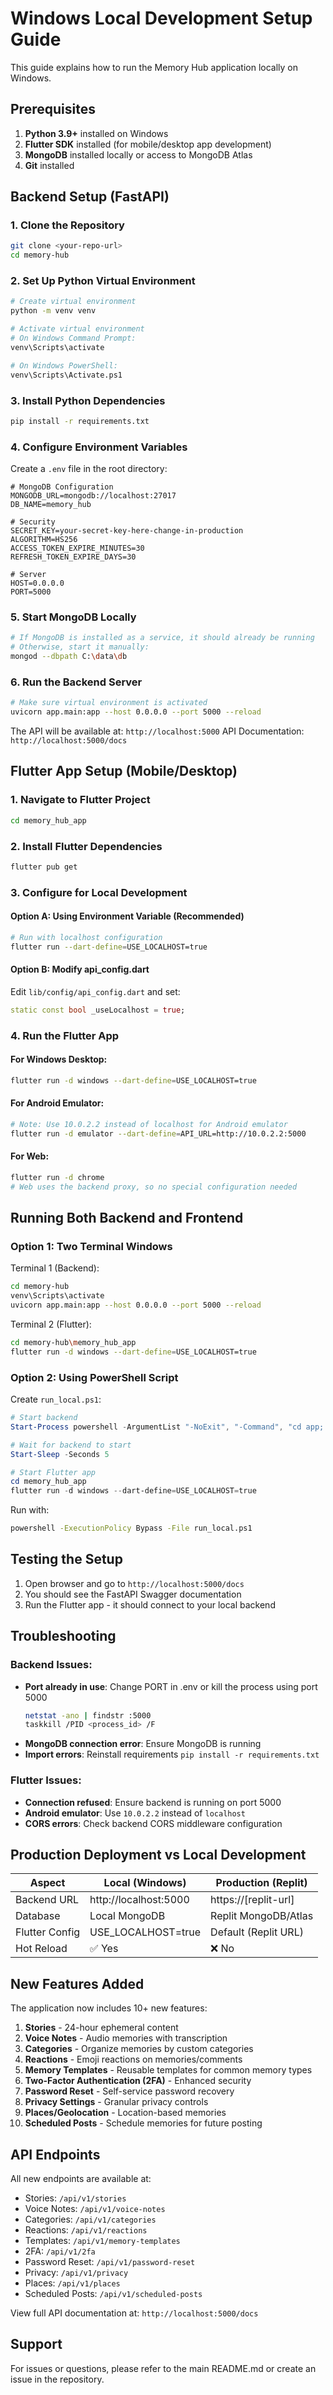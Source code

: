 # Windows Local Development Setup Guide

This guide explains how to run the Memory Hub application locally on Windows.

## Prerequisites

1. **Python 3.9+** installed on Windows
2. **Flutter SDK** installed (for mobile/desktop app development)
3. **MongoDB** installed locally or access to MongoDB Atlas
4. **Git** installed

## Backend Setup (FastAPI)

### 1. Clone the Repository
```bash
git clone <your-repo-url>
cd memory-hub
```

### 2. Set Up Python Virtual Environment
```bash
# Create virtual environment
python -m venv venv

# Activate virtual environment
# On Windows Command Prompt:
venv\Scripts\activate

# On Windows PowerShell:
venv\Scripts\Activate.ps1
```

### 3. Install Python Dependencies
```bash
pip install -r requirements.txt
```

### 4. Configure Environment Variables
Create a `.env` file in the root directory:

```env
# MongoDB Configuration
MONGODB_URL=mongodb://localhost:27017
DB_NAME=memory_hub

# Security
SECRET_KEY=your-secret-key-here-change-in-production
ALGORITHM=HS256
ACCESS_TOKEN_EXPIRE_MINUTES=30
REFRESH_TOKEN_EXPIRE_DAYS=30

# Server
HOST=0.0.0.0
PORT=5000
```

### 5. Start MongoDB Locally
```bash
# If MongoDB is installed as a service, it should already be running
# Otherwise, start it manually:
mongod --dbpath C:\data\db
```

### 6. Run the Backend Server
```bash
# Make sure virtual environment is activated
uvicorn app.main:app --host 0.0.0.0 --port 5000 --reload
```

The API will be available at: `http://localhost:5000`
API Documentation: `http://localhost:5000/docs`

## Flutter App Setup (Mobile/Desktop)

### 1. Navigate to Flutter Project
```bash
cd memory_hub_app
```

### 2. Install Flutter Dependencies
```bash
flutter pub get
```

### 3. Configure for Local Development

#### Option A: Using Environment Variable (Recommended)
```bash
# Run with localhost configuration
flutter run --dart-define=USE_LOCALHOST=true
```

#### Option B: Modify api_config.dart
Edit `lib/config/api_config.dart` and set:
```dart
static const bool _useLocalhost = true;
```

### 4. Run the Flutter App

#### For Windows Desktop:
```bash
flutter run -d windows --dart-define=USE_LOCALHOST=true
```

#### For Android Emulator:
```bash
# Note: Use 10.0.2.2 instead of localhost for Android emulator
flutter run -d emulator --dart-define=API_URL=http://10.0.2.2:5000
```

#### For Web:
```bash
flutter run -d chrome
# Web uses the backend proxy, so no special configuration needed
```

## Running Both Backend and Frontend

### Option 1: Two Terminal Windows
Terminal 1 (Backend):
```bash
cd memory-hub
venv\Scripts\activate
uvicorn app.main:app --host 0.0.0.0 --port 5000 --reload
```

Terminal 2 (Flutter):
```bash
cd memory-hub\memory_hub_app
flutter run -d windows --dart-define=USE_LOCALHOST=true
```

### Option 2: Using PowerShell Script
Create `run_local.ps1`:
```powershell
# Start backend
Start-Process powershell -ArgumentList "-NoExit", "-Command", "cd app; ..\venv\Scripts\activate; uvicorn main:app --host 0.0.0.0 --port 5000 --reload"

# Wait for backend to start
Start-Sleep -Seconds 5

# Start Flutter app
cd memory_hub_app
flutter run -d windows --dart-define=USE_LOCALHOST=true
```

Run with:
```bash
powershell -ExecutionPolicy Bypass -File run_local.ps1
```

## Testing the Setup

1. Open browser and go to `http://localhost:5000/docs`
2. You should see the FastAPI Swagger documentation
3. Run the Flutter app - it should connect to your local backend

## Troubleshooting

### Backend Issues:
- **Port already in use**: Change PORT in .env or kill the process using port 5000
  ```bash
  netstat -ano | findstr :5000
  taskkill /PID <process_id> /F
  ```
- **MongoDB connection error**: Ensure MongoDB is running
- **Import errors**: Reinstall requirements `pip install -r requirements.txt`

### Flutter Issues:
- **Connection refused**: Ensure backend is running on port 5000
- **Android emulator**: Use `10.0.2.2` instead of `localhost`
- **CORS errors**: Check backend CORS middleware configuration

## Production Deployment vs Local Development

| Aspect | Local (Windows) | Production (Replit) |
|--------|----------------|---------------------|
| Backend URL | http://localhost:5000 | https://[replit-url] |
| Database | Local MongoDB | Replit MongoDB/Atlas |
| Flutter Config | USE_LOCALHOST=true | Default (Replit URL) |
| Hot Reload | ✅ Yes | ❌ No |

## New Features Added

The application now includes 10+ new features:

1. **Stories** - 24-hour ephemeral content
2. **Voice Notes** - Audio memories with transcription
3. **Categories** - Organize memories by custom categories
4. **Reactions** - Emoji reactions on memories/comments
5. **Memory Templates** - Reusable templates for common memory types
6. **Two-Factor Authentication (2FA)** - Enhanced security
7. **Password Reset** - Self-service password recovery
8. **Privacy Settings** - Granular privacy controls
9. **Places/Geolocation** - Location-based memories
10. **Scheduled Posts** - Schedule memories for future posting

## API Endpoints

All new endpoints are available at:
- Stories: `/api/v1/stories`
- Voice Notes: `/api/v1/voice-notes`
- Categories: `/api/v1/categories`
- Reactions: `/api/v1/reactions`
- Templates: `/api/v1/memory-templates`
- 2FA: `/api/v1/2fa`
- Password Reset: `/api/v1/password-reset`
- Privacy: `/api/v1/privacy`
- Places: `/api/v1/places`
- Scheduled Posts: `/api/v1/scheduled-posts`

View full API documentation at: `http://localhost:5000/docs`

## Support

For issues or questions, please refer to the main README.md or create an issue in the repository.
